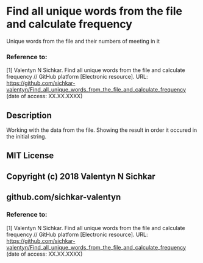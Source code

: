 # Find all unique words from the file and calculate frequency
Unique words from the file and their numbers of meeting in it

### Reference to:
[1] Valentyn N Sichkar. Find all unique words from the file and calculate frequency // GitHub platform [Electronic resource]. URL: https://github.com/sichkar-valentyn/Find_all_unique_words_from_the_file_and_calculate_frequency (date of access: XX.XX.XXXX)

## Description
Working with the data from the file. Showing the result in order it occured in the initial string.

## MIT License
## Copyright (c) 2018 Valentyn N Sichkar
## github.com/sichkar-valentyn
### Reference to:
[1] Valentyn N Sichkar. Find all unique words from the file and calculate frequency // GitHub platform [Electronic resource]. URL: https://github.com/sichkar-valentyn/Find_all_unique_words_from_the_file_and_calculate_frequency (date of access: XX.XX.XXXX)
